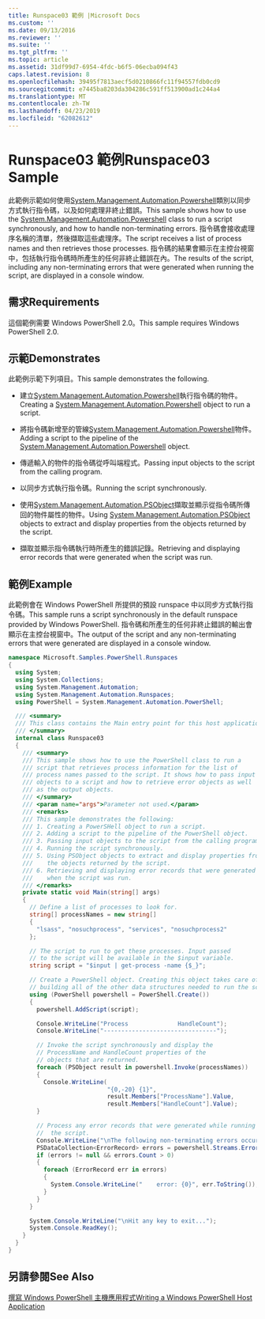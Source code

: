 ```yaml
---
title: Runspace03 範例 |Microsoft Docs
ms.custom: ''
ms.date: 09/13/2016
ms.reviewer: ''
ms.suite: ''
ms.tgt_pltfrm: ''
ms.topic: article
ms.assetid: 31df99d7-6954-4fdc-b6f5-06ecba094f43
caps.latest.revision: 8
ms.openlocfilehash: 39495f7813aecf5d0210866fc11f94557fdb0cd9
ms.sourcegitcommit: e7445ba8203da304286c591ff513900ad1c244a4
ms.translationtype: MT
ms.contentlocale: zh-TW
ms.lasthandoff: 04/23/2019
ms.locfileid: "62082612"
---
```

# <a name="runspace03-sample"></a><span data-ttu-id="e0ab5-102">Runspace03 範例</span><span class="sxs-lookup"><span data-stu-id="e0ab5-102">Runspace03 Sample</span></span>

<span data-ttu-id="e0ab5-103">此範例示範如何使用[System.Management.Automation.Powershell](/dotnet/api/system.management.automation.powershell)類別以同步方式執行指令碼，以及如何處理非終止錯誤。</span><span class="sxs-lookup"><span data-stu-id="e0ab5-103">This sample shows how to use the [System.Management.Automation.Powershell](/dotnet/api/system.management.automation.powershell) class to run a script synchronously, and how to handle non-terminating errors.</span></span> <span data-ttu-id="e0ab5-104">指令碼會接收處理序名稱的清單，然後擷取這些處理序。</span><span class="sxs-lookup"><span data-stu-id="e0ab5-104">The script receives a list of process names and then retrieves those processes.</span></span> <span data-ttu-id="e0ab5-105">指令碼的結果會顯示在主控台視窗中，包括執行指令碼時所產生的任何非終止錯誤在內。</span><span class="sxs-lookup"><span data-stu-id="e0ab5-105">The results of the script, including any non-terminating errors that were generated when running the script, are displayed in a console window.</span></span>

## <a name="requirements"></a><span data-ttu-id="e0ab5-106">需求</span><span class="sxs-lookup"><span data-stu-id="e0ab5-106">Requirements</span></span>

<span data-ttu-id="e0ab5-107">這個範例需要 Windows PowerShell 2.0。</span><span class="sxs-lookup"><span data-stu-id="e0ab5-107">This sample requires Windows PowerShell 2.0.</span></span>

## <a name="demonstrates"></a><span data-ttu-id="e0ab5-108">示範</span><span class="sxs-lookup"><span data-stu-id="e0ab5-108">Demonstrates</span></span>

<span data-ttu-id="e0ab5-109">此範例示範下列項目。</span><span class="sxs-lookup"><span data-stu-id="e0ab5-109">This sample demonstrates the following.</span></span>

- <span data-ttu-id="e0ab5-110">建立[System.Management.Automation.Powershell](/dotnet/api/system.management.automation.powershell)執行指令碼的物件。</span><span class="sxs-lookup"><span data-stu-id="e0ab5-110">Creating a [System.Management.Automation.Powershell](/dotnet/api/system.management.automation.powershell) object to run a script.</span></span>

- <span data-ttu-id="e0ab5-111">將指令碼新增至的管線[System.Management.Automation.Powershell](/dotnet/api/system.management.automation.powershell)物件。</span><span class="sxs-lookup"><span data-stu-id="e0ab5-111">Adding a script to the pipeline of the [System.Management.Automation.Powershell](/dotnet/api/system.management.automation.powershell) object.</span></span>

- <span data-ttu-id="e0ab5-112">傳遞輸入的物件的指令碼從呼叫端程式。</span><span class="sxs-lookup"><span data-stu-id="e0ab5-112">Passing input objects to the script from the calling program.</span></span>

- <span data-ttu-id="e0ab5-113">以同步方式執行指令碼。</span><span class="sxs-lookup"><span data-stu-id="e0ab5-113">Running the script synchronously.</span></span>

- <span data-ttu-id="e0ab5-114">使用[System.Management.Automation.PSObject](/dotnet/api/System.Management.Automation.PSObject)擷取並顯示從指令碼所傳回的物件屬性的物件。</span><span class="sxs-lookup"><span data-stu-id="e0ab5-114">Using [System.Management.Automation.PSObject](/dotnet/api/System.Management.Automation.PSObject) objects to extract and display properties from the objects returned by the script.</span></span>

- <span data-ttu-id="e0ab5-115">擷取並顯示指令碼執行時所產生的錯誤記錄。</span><span class="sxs-lookup"><span data-stu-id="e0ab5-115">Retrieving and displaying error records that were generated when the script was run.</span></span>

## <a name="example"></a><span data-ttu-id="e0ab5-116">範例</span><span class="sxs-lookup"><span data-stu-id="e0ab5-116">Example</span></span>

<span data-ttu-id="e0ab5-117">此範例會在 Windows PowerShell 所提供的預設 runspace 中以同步方式執行指令碼。</span><span class="sxs-lookup"><span data-stu-id="e0ab5-117">This sample runs a script synchronously in the default runspace provided by Windows PowerShell.</span></span> <span data-ttu-id="e0ab5-118">指令碼和所產生的任何非終止錯誤的輸出會顯示在主控台視窗中。</span><span class="sxs-lookup"><span data-stu-id="e0ab5-118">The output of the script and any non-terminating errors that were generated are displayed in a console window.</span></span>

```csharp
namespace Microsoft.Samples.PowerShell.Runspaces
{
  using System;
  using System.Collections;
  using System.Management.Automation;
  using System.Management.Automation.Runspaces;
  using PowerShell = System.Management.Automation.PowerShell;

  /// <summary>
  /// This class contains the Main entry point for this host application.
  /// </summary>
  internal class Runspace03
  {
    /// <summary>
    /// This sample shows how to use the PowerShell class to run a
    /// script that retrieves process information for the list of
    /// process names passed to the script. It shows how to pass input
    /// objects to a script and how to retrieve error objects as well
    /// as the output objects.
    /// </summary>
    /// <param name="args">Parameter not used.</param>
    /// <remarks>
    /// This sample demonstrates the following:
    /// 1. Creating a PowerSHell object to run a script.
    /// 2. Adding a script to the pipeline of the PowerShell object.
    /// 3. Passing input objects to the script from the calling program.
    /// 4. Running the script synchronously.
    /// 5. Using PSObject objects to extract and display properties from
    ///    the objects returned by the script.
    /// 6. Retrieving and displaying error records that were generated
    ///    when the script was run.
    /// </remarks>
    private static void Main(string[] args)
    {
      // Define a list of processes to look for.
      string[] processNames = new string[]
      {
        "lsass", "nosuchprocess", "services", "nosuchprocess2"
      };

      // The script to run to get these processes. Input passed
      // to the script will be available in the $input variable.
      string script = "$input | get-process -name {$_}";

      // Create a PowerShell object. Creating this object takes care of
      // building all of the other data structures needed to run the script.
      using (PowerShell powershell = PowerShell.Create())
      {
        powershell.AddScript(script);

        Console.WriteLine("Process              HandleCount");
        Console.WriteLine("--------------------------------");

        // Invoke the script synchronously and display the
        // ProcessName and HandleCount properties of the
        // objects that are returned.
        foreach (PSObject result in powershell.Invoke(processNames))
        {
          Console.WriteLine(
                            "{0,-20} {1}",
                            result.Members["ProcessName"].Value,
                            result.Members["HandleCount"].Value);
        }

        // Process any error records that were generated while running
        //  the script.
        Console.WriteLine("\nThe following non-terminating errors occurred:\n");
        PSDataCollection<ErrorRecord> errors = powershell.Streams.Error;
        if (errors != null && errors.Count > 0)
        {
          foreach (ErrorRecord err in errors)
          {
            System.Console.WriteLine("    error: {0}", err.ToString());
          }
        }
      }

      System.Console.WriteLine("\nHit any key to exit...");
      System.Console.ReadKey();
    }
  }
}
```

## <a name="see-also"></a><span data-ttu-id="e0ab5-119">另請參閱</span><span class="sxs-lookup"><span data-stu-id="e0ab5-119">See Also</span></span>

[<span data-ttu-id="e0ab5-120">撰寫 Windows PowerShell 主機應用程式</span><span class="sxs-lookup"><span data-stu-id="e0ab5-120">Writing a Windows PowerShell Host Application</span></span>](./writing-a-windows-powershell-host-application.md)